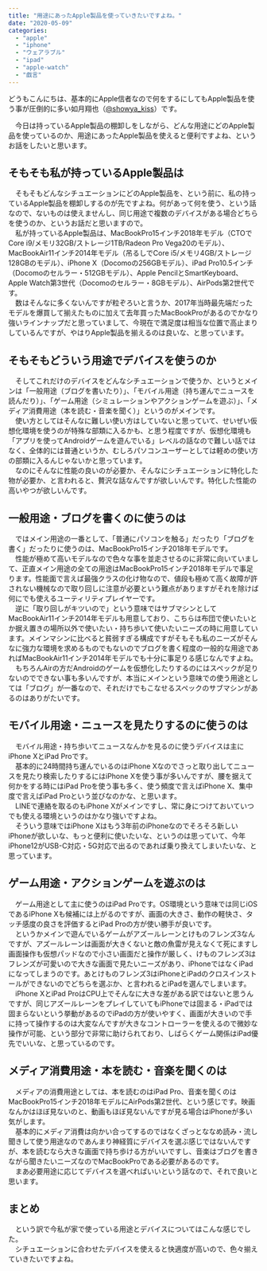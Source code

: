 ```yaml
---
title: "用途にあったApple製品を使っていきたいですよね。"
date: "2020-05-09"
categories: 
  - "apple"
  - "iphone"
  - "ウェアラブル"
  - "ipad"
  - "apple-watch"
  - "戯言"
---
```


どうもこんにちは、基本的にApple信者なので何をするにしてもApple製品を使う事が圧倒的に多い如月翔也（[@showya\_kiss](http://twitter.com/showya_kiss)）です。  
  
　今日は持っているApple製品の棚卸しをしながら、どんな用途にどのApple製品を使っているのか、用途にあったApple製品を使えると便利ですよね、というお話をしたいと思います。  

## そもそも私が持っているApple製品は

　そもそもどんなシチュエーションにどのApple製品を、という前に、私の持っているApple製品を棚卸しするのが先ですよね。何があって何を使う、という話なので、ないものは使えませんし、同じ用途で複数のデバイスがある場合どちらを使うのか、というお話だと思いますので。  
　私が持っているApple製品は、MacBookPro15インチ2018年モデル（CTOでCore i9/メモリ32GB/ストレージ1TB/Radeon Pro Vega20のモデル）、MacBookAir11インチ2014年モデル（吊るしでCore i5/メモリ4GB/ストレージ128GBのモデル）、iPhone X（Docomoの256GBモデル）、iPad Pro10.5インチ（Docomoのセルラー・512GBモデル）、Apple PencilとSmartKeyboard、Apple Watch第3世代（Docomoのセルラー・8GBモデル）、AirPods第2世代です。  
　数はそんなに多くないんですが粒ぞろいと言うか、2017年当時最先端だったモデルを爆買して揃えたものに加えて去年買ったMacBookProがあるのでかなり強いラインナップだと思っていまして、今現在で満足度は相当な位置で高止まりしているんですが、やはりApple製品を揃えるのは良いな、と思っています。  

## そもそもどういう用途でデバイスを使うのか

　そしてこれだけのデバイスをどんなシチュエーションで使うか、というとメインは「一般用途（ブログを書いたり）」、「モバイル用途（持ち運んでニュースを読んだり）」、「ゲーム用途（シミュレーションやアクションゲームを遊ぶ）」、「メディア消費用途（本を読む・音楽を聞く）」というのがメインです。  
　使い方としてはそんなに難しい使い方はしていないと思っていて、せいぜい仮想化環境を使うのが特殊な部類に入るかも、と思う程度ですが、仮想化環境も「アプリを使ってAndroidゲームを遊んでいる」レベルの話なので難しい話ではなく、全体的には普通というか、むしろパソコンユーザーとしては軽めの使い方の部類に入るんじゃないかと思っています。  
　なのにそんなに性能の良いのが必要か、そんなにシチュエーションに特化した物が必要か、と言われると、贅沢な話なんですが欲しいんです。特化した性能の高いやつが欲しいんです。  

## 一般用途・ブログを書くのに使うのは

　ではメイン用途の一番として、「普通にパソコンを触る」だったり「ブログを書く」だったりに使うのは、MacBookPro15インチ2018年モデルです。  
　性能が極めて高いモデルなので色々な事を並走させるのに非常に向いていまして、正直メイン用途の全ての用途はMacBookPro15インチ2018年モデルで事足ります。性能面で言えば最強クラスの化け物なので、値段も極めて高く故障が許されない機械なので取り回しに注意が必要という難点がありますがそれを除けば何にでも使えるユーティリティプレイヤーです。  
　逆に「取り回しがキツいので」という意味ではサブマシンとしてMacBookAir11インチ2014年モデルも用意しており、こちらは布団で使いたいとか据え置きの場所以外で使いたい・持ち歩いて使いたいニーズの時に用意しています。メインマシンに比べると貧弱すぎる構成ですがそもそも私のニーズがそんなに強力な環境を求めるものでもないのでブログを書く程度の一般的な用途であればMacBookAir11インチ2014年モデルでも十分に事足りる感じなんですよね。  
　もちろんAirの方だAndroidのゲームを仮想化したりするのにはスペックが足りないのでできない事も多いんですが、本当にメインという意味での使う用途としては「ブログ」が一番なので、それだけでもこなせるスペックのサブマシンがあるのはありがたいです。  

## モバイル用途・ニュースを見たりするのに使うのは

　モバイル用途・持ち歩いてニュースなんかを見るのに使うデバイスは主にiPhone XとiPad Proです。  
　基本的に24時間持ち運んでいるのはiPhone Xなのでさっと取り出してニュースを見たり検索したりするにはiPhone Xを使う事が多いんですが、腰を据えて何かをする時にはiPad Proを使う事も多く、使う頻度で言えばiPhone X、集中度で言えばiPad Proという並びなのかな、と思います。  
　LINEで連絡を取るのもiPhone Xがメインですし、常に身につけておいていつでも使える環境というのはかなり強いですよね。  
　そういう意味ではiPhone Xはもう3年前のiPhoneなのでそろそろ新しいiPhoneが欲しいな、もっと便利に使いたいな、というのは思っていて、今年iPhone12がUSB-C対応・5G対応で出るのであれば乗り換えてしまいたいな、と思っています。  

## ゲーム用途・アクションゲームを遊ぶのは

　ゲーム用途として主に使うのはiPad Proです。OS環境という意味では同じiOSであるiPhone Xも候補には上がるのですが、画面の大きさ、動作の軽快さ、タッチ感度の良さを評価するとiPad Proの方が使い勝手が良いです。  
　というかメインで遊んでいるゲームがアズールレーンとけものフレンズ3なんですが、アズールレーンは画面が大きくないと敵の魚雷が見えなくて死にますし画面操作も仮想パッドなので小さい画面だと操作が厳しく、けものフレンズ3はフレンズが可愛いので大きな画面で見たいニーズがあり、iPhoneではなくiPadになってしまうのです。あとけものフレンズ3はiPhoneとiPadのクロスインストールができないのでどちらを選ぶか、と言われるとiPadを選んでしまいます。  
　iPhone XとiPad ProはCPU上でそんなに大きな差がある訳ではないと思うんですが、同じアズールレーンをプレイしていてもiPhoneでは固まる・iPadでは固まらないという挙動があるのでiPadの方が使いやすく、画面が大きいので手に持って操作するのは大変なんですが大きなコントローラーを使えるので微妙な操作が可能、という部分で非常に助けられており、しばらくゲーム関係はiPad優先でいいな、と思っているのです。  

## メディア消費用途・本を読む・音楽を聞くのは

　メディアの消費用途としては、本を読むのはiPad Pro、音楽を聞くのはMacBookPro15インチ2018年モデルにAirPods第2世代、という感じです。映画なんかはほぼ見ないのと、動画もほぼ見ないんですが見る場合はiPhoneが多い気がします。  
　基本的にメディア消費は向かい合ってするのではなくざっとななめ読み・流し聞きして使う用途なのであんまり神経質にデバイスを選ぶ感じではないんですが、本を読むなら大きな画面で持ち歩ける方がいいですし、音楽はブログを書きながら聞きたいニーズなのでMacBookProである必要があるのです。  
　まあ必要用途に応じてデバイスを選べればいいという話なので、それで良いと思います。  

## まとめ

　という訳で今私が家で使っている用途とデバイスについてはこんな感じでした。  
　シチュエーションに合わせたデバイスを使えると快適度が高いので、色々揃えていきたいですよね。
